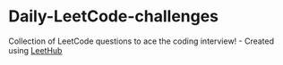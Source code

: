 # Daily-LeetCode-challenges
Collection of LeetCode questions to ace the coding interview! - Created using [LeetHub](https://github.com/QasimWani/LeetHub)

